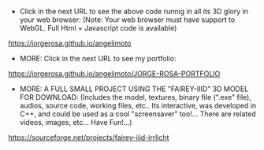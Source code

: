 - Click in the next URL to see the above code runnig in all its 3D glory in your web browser:
(Note: Your web browser must have support to WebGL. Full Html + Javascript code is available) 

https://jorgerosa.github.io/angelimoto

- MORE: Click in the next URL to see my portfolio:

https://jorgerosa.github.io/angelimoto/JORGE-ROSA-PORTFOLIO

- MORE: A FULL SMALL PROJECT USING THE "FAIREY-IIID" 3D MODEL FOR DOWNLOAD: (Includes the model, textures, binary file (".exe" file), audios, source code, working files, etc.. Its interactive, was developed in C++, and could be used as a cool "screensaver" too!... There are related videos, images, etc... Have Fun!...)

https://sourceforge.net/projects/fairey-iiid-irrlicht

